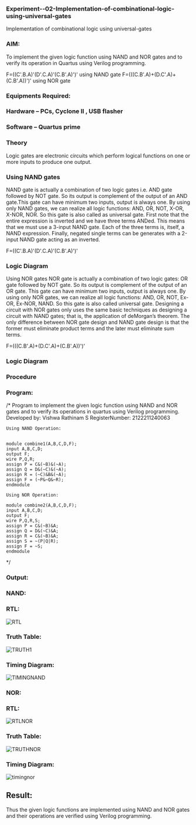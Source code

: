 ### Experiment--02-Implementation-of-combinational-logic-using-universal-gates
Implementation of combinational logic using universal-gates
 
### AIM:
To implement the given logic function using NAND and NOR gates and to verify its operation in Quartus using Verilog programming.

F=((C'.B.A)'(D'.C.A)'(C.B'.A)')' using NAND gate
F=(((C.B'.A)+(D.C'.A)+(C.B'.A))')' using NOR gate
### Equipments Required:
### Hardware – PCs, Cyclone II , USB flasher
### Software – Quartus prime


### Theory
Logic gates are electronic circuits which perform logical functions on one or more inputs to produce one output. 

### Using NAND gates
NAND gate is actually a combination of two logic gates i.e. AND gate followed by NOT gate. So its output is complement of the output of an AND gate.This gate can have minimum two inputs, output is always one. By using only NAND gates, we can realize all logic functions: AND, OR, NOT, X-OR, X-NOR, NOR. So this gate is also called as universal gate. First note that the entire expression is inverted and we have three terms ANDed. This means that we must use a 3-input NAND gate. Each of the three terms is, itself, a NAND expression. Finally, negated single terms can be generates with a 2-input NAND gate acting as an inverted.

F=((C'.B.A)'(D'.C.A)'(C.B'.A)')'

### Logic Diagram

Using NOR gates
NOR gate is actually a combination of two logic gates: OR gate followed by NOT gate. So its output is complement of the output of an OR gate. This gate can have minimum two inputs, output is always one. By using only NOR gates, we can realize all logic functions: AND, OR, NOT, Ex-OR, Ex-NOR, NAND. So this gate is also called universal gate. Designing a circuit with NOR gates only uses the same basic techniques as designing a circuit with NAND gates; that is, the application of deMorgan’s theorem. The only difference between NOR gate design and NAND gate design is that the former must eliminate product terms and the later must eliminate sum terms.

F=(((C.B'.A)+(D.C'.A)+(C.B'.A))')'

### Logic Diagram
### Procedure
### Program:
/*
Program to implement the given logic function using NAND and NOR gates and to verify its operations in quartus using Verilog programming.
Developed by: Vishwa Rathinam S
RegisterNumber:  2122211240063

```
Using NAND Operation:


module combine1(A,B,C,D,F);
input A,B,C,D;
output F;
wire P,Q,R;
assign P = C&(~B)&(~A);
assign Q = D&(~C)&(~A);
assign R = (~C)&B&(~A);
assign F = (~P&~Q&~R);
endmodule

Using NOR Operation:

module combine2(A,B,C,D,F);
input A,B,C,D;
output F;
wire P,Q,R,S;
assign P = C&(~B)&A;
assign Q = D&(~C)&A;
assign R = C&(~B)&A;
assign S = ~(P|Q|R);
assign F = ~S;
endmodule
```
*/


### Output:
### NAND:

### RTL:
![RTL](https://user-images.githubusercontent.com/95266350/231412582-15f82f50-a843-4f70-a373-ed6a096743c3.jpg)

### Truth Table:
![TRUTH1](https://user-images.githubusercontent.com/95266350/231413838-bc35330c-5736-41d5-9379-fe82b2ea6eba.jpg)

### Timing Diagram:
![TIMINGNAND](https://user-images.githubusercontent.com/95266350/231412814-0a595fd0-c497-46b3-9d2c-57db7a45e310.jpg)

### NOR:

### RTL:
![RTLNOR](https://user-images.githubusercontent.com/95266350/231413454-7e202a7b-6d48-414d-b40e-172adae4ad0c.jpg)

### Truth Table:
![TRUTHNOR](https://user-images.githubusercontent.com/95266350/231413616-e6abab28-04ea-4f58-9c19-52b7de59b8aa.jpg)

### Timing Diagram:
![timingnor](https://user-images.githubusercontent.com/95266350/231413755-8c903f2f-0377-4d6c-b03d-5703393fa8c0.jpg)

## Result:
Thus the given logic functions are implemented using NAND and NOR gates and their operations are verified using Verilog programming.
